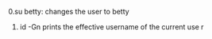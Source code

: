 0.su betty: changes the user to betty
1. id -Gn  prints the effective username of the current use
r
